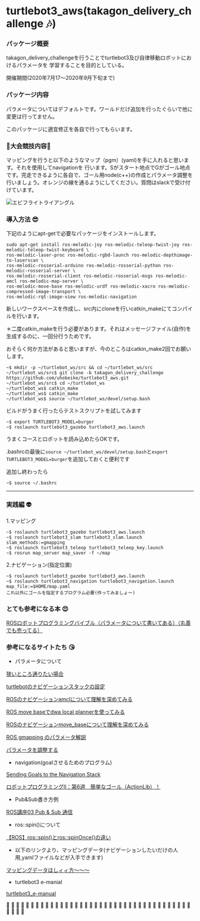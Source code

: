 # turtlebot3_aws(takagon_delivery_challenge :notes:)

### パッケージ概要
takagon_delivery_challengeを行うことでturtlebot3及び自律移動ロボットにおけるパラメータを
学習することを目的としている。

開催期間(2020年7月17〜2020年9月下旬まで)

### パッケージ内容 
パラメータについてはデフォルトです。ワールドだけ追加を行ったぐらいで他に変更は行ってません。

このパッケージに適宜修正を各自で行ってもらいます。

### :dizzy:大会競技内容:dizzy:

マッピングを行うと以下のようなマップ（pgm）(yaml)を手に入れると思います。それを使用してnavigationを
行います。Sがスタート地点でGがゴール地点です。完走できるように各自で、ゴール用node(c++)の作成とパラメータ調整を行いましょう。オレンジの線を通るようにしてください。質問はslackで受け付けています。

![エビフライトライアングル](https://i.gyazo.com/7811cd6dd3add602cf3b1e9f5225a2c6.png "コースマップ")

### 導入方法 :sunglasses:
下記のようにapt-getで必要なパッケージをインストールします。
```
sudo apt-get install ros-melodic-joy ros-melodic-teleop-twist-joy ros-melodic-teleop-twist-keyboard \ 
ros-melodic-laser-proc ros-melodic-rgbd-launch ros-melodic-depthimage-to-laserscan \ 
ros-melodic-rosserial-arduino ros-melodic-rosserial-python ros-melodic-rosserial-server \ 
ros-melodic-rosserial-client ros-melodic-rosserial-msgs ros-melodic-amcl ros-melodic-map-server \ 
ros-melodic-move-base ros-melodic-urdf ros-melodic-xacro ros-melodic-compressed-image-transport \ 
ros-melodic-rqt-image-view ros-melodic-navigation

```

新しいワークスペースを作成し、src内にcloneを行いcatkin_makeにてコンパイルを行います。

＊二度catkin_makeを行う必要があります。それはメッセージファイル(自作)を生成するのに、一回分行うためです。

おそらく何か方法があると思いますが、今のところはcatkin_make2回でお願いします。
```
~$ mkdir -p ~/turtlebot_ws/src && cd ~/turtlebot_ws/src
~/turtlebot_ws/src$ git clone -b takagon_delivery_challenge https://github.com/uhobeike/turtlebot3_aws.git
~/turtlebot_ws/src$ cd ~/turtlebot_ws
~/turtlebot_ws$ catkin_make
~/turtlebot_ws$ catkin_make
~/turtlebot_ws$ source ~/turtlebot_ws/devel/setup.bash
```
ビルドがうまく行ったらテストスクリプトを試してみます
```
~$ export TURTLEBOT3_MODEL=burger
~$ roslaunch turtlebot3_gazebo turtlebot3_aws.launch
```

うまくコースとロボットを読み込めたらOKです。

.bashrcの最後に`source ~/turtlebot_ws/devel/setup.bash`と`export TURTLEBOT3_MODEL=burger`を追加しておくと便利です

追加し終わったら
```
~$ source ~/.bashrc
```
___
### 実践編 :alien:

1.マッピング
```
~$ roslaunch turtlebot3_gazebo turtlebot3_aws.launch
~$ roslaunch turtlebot3_slam turtlebot3_slam.launch slam_methods:=gmapping
~$ roslaunch turtlebot3_teleop turtlebot3_teleop_key.launch
~$ rosrun map_server map_saver -f ~/map
```
2.ナビゲーション(指定位置)
```
~$ roslaunch turtlebot3_gazebo turtlebot3_aws.launch
~$ roslaunch turtlebot3_navigation turtlebot3_navigation.launch map_file:=$HOME/map.yaml
これ以外にゴールを指定するプログラム必要(作ってみましょー)
```
### とても参考になる本 :heart_eyes:

[ROSロボットプログラミングバイブル（パラメータについて書いてある）（丸善でも売ってる）](https://www.amazon.co.jp/ROS%E3%83%AD%E3%83%9C%E3%83%83%E3%83%88%E3%83%97%E3%83%AD%E3%82%B0%E3%83%A9%E3%83%9F%E3%83%B3%E3%82%B0%E3%83%90%E3%82%A4%E3%83%96%E3%83%AB-%E8%A1%A8-%E5%85%81%E3%80%93/dp/4274221962)
### 参考になるサイトたち :kissing_heart:
* パラメータについて

[狭いところ通りたい場合](http://emanual.robotis.com/docs/en/platform/turtlebot3/navigation/#tuning-guide)

[turtlebotのナビゲーションスタックの設定](http://wiki.ros.org/ja/turtlebot_navigation/Tutorials/Setup%20the%20Navigation%20Stack%20for%20TurtleBot)

[ROSのナビゲーションamclについて理解を深めてみる](https://sy-base.com/myrobotics/ros/ros-amcl/)

[ROS move baseでdwa local plannerを使ってみる](https://sy-base.com/myrobotics/ros/ros-dwa-local-planner/)

[ROSのナビゲーションmove_baseについて理解を深めてみる](https://sy-base.com/myrobotics/ros/ros-move_base/)

[ROS gmapping のパラメータ解説](https://sy-base.com/myrobotics/ros/gmapping/)

[パラメータを調整する](https://github.com/TukamotoRyuzo/rostest/wiki/%E3%83%91%E3%83%A9%E3%83%A1%E3%83%BC%E3%82%BF%E3%82%92%E8%AA%BF%E6%95%B4%E3%81%99%E3%82%8B)


* navigation(goalさせるためのプログラム)

[Sending Goals to the Navigation Stack](http://wiki.ros.org/ja/navigation/Tutorials/SendingSimpleGoals)


[ロボットプログラミングⅡ：第6週　簡単なゴール（ActionLib）！](https://demura.net/education/lecture/12372.html)

* Pub&Sub書き方例

[ROS講座03 Pub & Sub 通信](https://qiita.com/srs/items/26ca826802d07a9e3d4e)

* ros::spin()について

[【ROS】ros::spin()とros::spinOnce()の違い](http://lilaboc.work/archives/16182817.html)


* 以下のリンクより、マッピングデータ(ナビゲーションしたいだけの人用,yamlファイルなどが入手できます)

[マッピングデータほしィィ方〜〜〜](https://drive.google.com/drive/folders/1ZoOuWc71f-aDIaHJTL2VshTnQ7ywS9pz?usp=sharing)

* turtlebot3 e-manial

[turtlebot3_e-manual](http://emanual.robotis.com/docs/en/platform/turtlebot3/simulation/#ros-1-simulation)


:poop: :poop: :poop: :poop: :poop: :poop: :poop: :poop: :poop: :poop:  :poop: :poop: :poop: :poop: :poop: :poop: :poop: :poop: :poop: :poop:  :poop: :poop: :poop: :poop: :poop: :poop: :poop: :poop: :poop: :poop:  :poop: :poop: :poop: :poop: :poop: :poop: :poop: :poop: :poop: :poop: :poop: :poop: